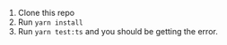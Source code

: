 1. Clone this repo
2. Run `yarn install`
3. Run `yarn test:ts` and you should be getting the error.
